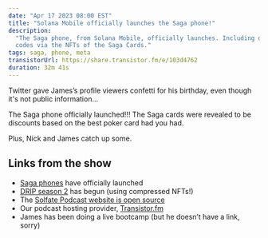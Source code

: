 ```yaml
---
date: "Apr 17 2023 08:00 EST"
title: "Solana Mobile officially launches the Saga phone!"
description:
  "The Saga phone, from Solana Mobile, officially launches. Including discount
  codes via the NFTs of the Saga Cards."
tags: saga, phone, meta
transistorUrl: https://share.transistor.fm/e/103d4762
duration: 32m 41s
---
```


Twitter gave James’s profile viewers confetti for his birthday, even though it's
not public information...

The Saga phone officially launched!!! The Saga cards were revealed to be
discounts based on the best poker card had you had.

Plus, Nick and James catch up some.

## Links from the show

- [Saga phones](https://solanamobile.com) have officially launched
- [DRIP season 2](https://drip.haus) has begun (using compressed NFTs!)
- The
  [Solfate Podcast website is open source](https://github.com/nickfrosty/solfate)
- Our podcast hosting provider, [Transistor.fm](http://Transistor.fm)
- James has been doing a live bootcamp (but he doesn’t have a link, sorry)
